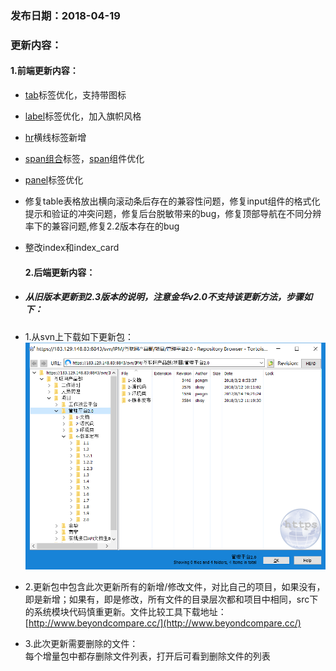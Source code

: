 ### 发布日期：2018-04-19

### 更新内容：

#### 1.前端更新内容：

* [tab](/ji-ben-biao-dan-kong-jian/zi-tab-biao-qian-zu-3010-shi-3011.md)标签优化，支持带图标
* [label](/ji-ben-biao-dan-kong-jian/labelbiao-qian-3010-shi-3011.md)标签优化，加入旗帜风格
* [hr](/ji-ben-biao-dan-kong-jian/hrbiao-qian.md)横线标签新增
* [span组合](/ji-ben-biao-dan-kong-jian/spantable-he-span-tr-he-span-td-biao-qian-3010-2-3.md)标签，[span](/ji-ben-biao-dan-kong-jian/spanbiao-qian.md)组件优化
* [panel](/ji-ben-biao-dan-kong-jian/panelbiao-qian.md)标签优化
* 修复table表格放出横向滚动条后存在的兼容性问题，修复input组件的格式化提示和验证的冲突问题，修复后台脱敏带来的bug，修复顶部导航在不同分辨率下的兼容问题,修复2.2版本存在的bug
* 整改index和index\_card

  #### 2.后端更新内容：

* ##### 从旧版本更新到2.3版本的说明，注意金华v2.0不支持该更新方法，步骤如下：
* 1.从svn上下载如下更新包：  
  ![](/assets/v2.0-1.png)
* 2.更新包中包含此次更新所有的新增/修改文件，对比自己的项目，如果没有，即是新增；如果有，即是修改，所有文件的目录层次都和项目中相同，src下的系统模块代码慎重更新。文件比较工具下载地址：[http://www.beyondcompare.cc/](http://www.beyondcompare.cc/)

* 3.此次更新需要删除的文件：  
  每个增量包中都存删除文件列表，打开后可看到删除文件的列表



